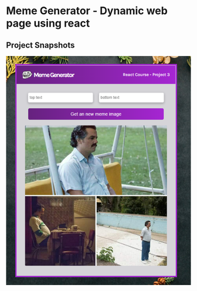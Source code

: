 # Meme Generator - Dynamic web page using react

## Project Snapshots

![App Screenshot](./project_snapshot.png)
